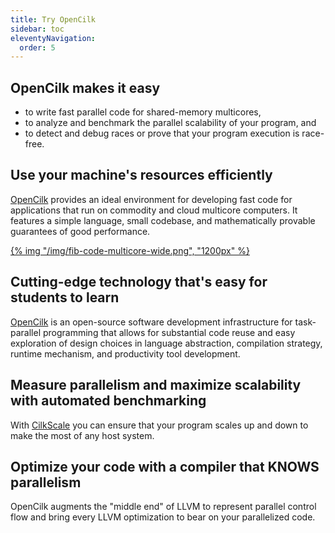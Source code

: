 ```yaml
---
title: Try OpenCilk
sidebar: toc
eleventyNavigation:
  order: 5
---
```


## OpenCilk makes it easy
* to write fast parallel code for shared-memory multicores,
* to analyze and benchmark the parallel scalability of your program, and
* to detect and debug races or prove that your program execution is race-free.

## Use your machine's resources efficiently
[OpenCilk](https://opencilk.org) provides an ideal environment for developing fast code for applications that run on commodity and cloud multicore computers. It features a simple language, small codebase, and mathematically provable guarantees of good performance. 

[{% img "/img/fib-code-multicore-wide.png", "1200px" %}](https://www.opencilk.org/doc/tutorials/introduction-to-cilk-programming/)

## Cutting-edge technology that's easy for students to learn

[OpenCilk](https://opencilk.org) is an open-source software development infrastructure for task-parallel programming that allows for substantial code reuse and easy exploration of design choices in language abstraction, compilation strategy, runtime mechanism, and productivity tool development. 


## Measure parallelism and maximize scalability with automated benchmarking
With [CilkScale](https://www.opencilk.org/doc/users-guide/cilkscale/) you can ensure that your program scales up and down to make the most of any host system.

## Optimize your code with a compiler that KNOWS parallelism
OpenCilk augments the "middle end" of LLVM to represent parallel control flow and bring every LLVM optimization to bear on your parallelized code.




